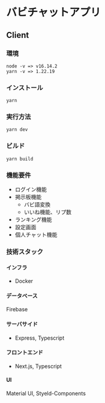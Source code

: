 # バビチャットアプリ

## Client
### 環境
```
node -v => v16.14.2
yarn -v => 1.22.19
```
### インストール
```
yarn
```
### 実行方法
```
yarn dev
```
### ビルド
```
yarn build
```
### 機能要件
- ログイン機能
- 掲示板機能
  - バビ語変換
  - いいね機能、リプ数
- ランキング機能
- 設定画面
- 個人チャット機能

### 技術スタック
#### インフラ
- Docker
#### データベース
Firebase
#### サーバサイド
- Express, Typescript
#### フロントエンド
- Next.js, Typescript
#### UI
Material UI, Styeld-Components